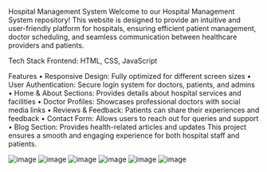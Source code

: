 Hospital Management System
Welcome to our Hospital Management System repository! This website is designed to provide an intuitive and user-friendly platform for hospitals, ensuring efficient patient management, doctor scheduling, and seamless communication between healthcare providers and patients.

Tech Stack
Frontend: HTML, CSS, JavaScript

Features
•	Responsive Design: Fully optimized for different screen sizes
•	User Authentication: Secure login system for doctors, patients, and admins
•	Home & About Sections: Provides details about hospital services and facilities
•	Doctor Profiles: Showcases professional doctors with social media links
•	Reviews & Feedback: Patients can share their experiences and feedback
•	Contact Form: Allows users to reach out for queries and support
•	Blog Section: Provides health-related articles and updates
This project ensures a smooth and engaging experience for both hospital staff and patients.
 

![image](https://github.com/user-attachments/assets/5a2e33a4-3ca1-4655-bbf5-79dc9f36f743)
![image](https://github.com/user-attachments/assets/3a8dbd90-819e-4135-8473-f87f42cd187a)
![image](https://github.com/user-attachments/assets/37e154ee-c36a-4775-bc4e-1543651d8b57)
![image](https://github.com/user-attachments/assets/68ad9cfc-e62f-4fb4-ba18-ee0dc820d2fd)
![image](https://github.com/user-attachments/assets/ddb65f24-bb70-4cc5-8ce2-4fb7ebd331d6)
![image](https://github.com/user-attachments/assets/b42e5e0f-b63a-4107-a942-2eb208b2ddc0)






